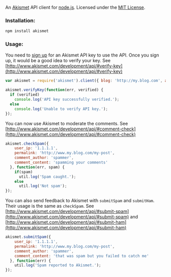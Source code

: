 An [Akismet](http://www.akismet.com/) API client for [node.js](http://nodejs.org/). 
Licensed under the [MIT License](http://www.opensource.org/licenses/mit-license.php).

### Installation:

``` bash
npm install akismet
```

### Usage:

You need to [sign up](https://akismet.com/signup/) for an Akismet API key to use the API. Once you sign up, 
it would be a good idea to verify your key.
See [http://www.akismet.com/development/api/#verify-key](http://www.akismet.com/development/api/#verify-key)

``` js
var akismet = require('akismet').client({ blog: 'http://my.blog.com', apiKey: 'myakismetapikey123' });

akismet.verifyKey(function(err, verified) {
  if (verified) 
    console.log('API key successfully verified.');
  else 
    console.log('Unable to verify API key.');
});
```
      
You can now use Akismet to moderate the comments. 
See [http://www.akismet.com/development/api/#comment-check](http://www.akismet.com/development/api/#comment-check)

``` js
akismet.checkSpam({ 
    user_ip: '1.1.1.1', 
    permalink: 'http://www.my.blog.com/my-post',
    comment_author: 'spammer',
    comment_content: 'spamming your comments'
  }, function(err, spam) {
    if(spam)
      util.log('Spam caught.');
    else
      util.log('Not spam');
});
```

You can also send feedback to Akismet with `submitSpam` and `submitHam`. Their usage is the same as `checkSpam`.
See [http://www.akismet.com/development/api/#submit-spam](http://www.akismet.com/development/api/#submit-spam)
and [http://www.akismet.com/development/api/#submit-ham](http://www.akismet.com/development/api/#submit-ham)

``` js
akismet.submitSpam({ 
    user_ip: '1.1.1.1', 
    permalink: 'http://www.my.blog.com/my-post',
    comment_author: 'spammer',
    comment_content: 'that was spam but you failed to catch me'
  }, function(err) {
    util.log('Spam reported to Akismet.');
});
```
